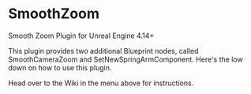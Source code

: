 # SmoothZoom
Smooth Zoom Plugin for Unreal Engine 4.14+

This plugin provides two additional Blueprint nodes, called SmoothCameraZoom and SetNewSpringArmComponent.  Here's the low down on how to use this plugin.

Head over to the Wiki in the menu above for instructions.
